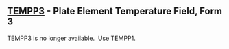 ## [TEMPP3](https://help.hexagonmi.com/bundle/MSC_Nastran_2022.4/page/Nastran_Combined_Book/qrg/bulktuv/TOC.TEMPP3.xhtml) - Plate Element Temperature Field, Form 3

TEMPP3 is no longer available.  Use TEMPP1.
